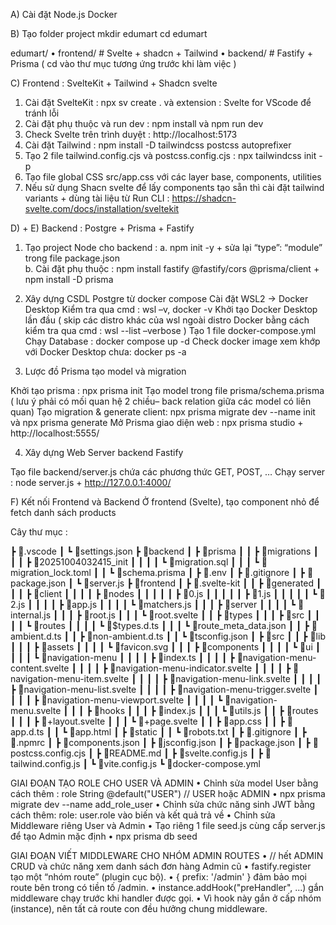 A)	Cài đặt
Node.js 
Docker
 
B)	Tạo folder project 
mkdir edumart
cd edumart	

edumart/
•	frontend/   # Svelte + shadcn  + Tailwind
•	backend/    # Fastify + Prisma
( cd vào thư mục tương ứng trước khi làm việc )

C)	Frontend : SvelteKit + Tailwind + Shadcn svelte

1.	Cài đặt SvelteKit : npx sv create . và extension : Svelte for VScode để tránh lỗi 
2.	Cài đặt phụ thuộc và run dev : npm install và npm run dev
3.	Check Svelte trên trình duyệt : http://localhost:5173
4.	Cài đặt Tailwind : npm install -D tailwindcss postcss autoprefixer
5.	Tạo 2 file tailwind.config.cjs và postcss.config.cjs : npx tailwindcss init -p
6.	Tạo file global CSS src/app.css với các layer base, components, utilities
7.	Nếu sử dụng Shacn svelte để lấy components tạo sẵn thì cài đặt tailwind variants + dùng tài liệu từ Run CLI : https://shadcn-svelte.com/docs/installation/sveltekit

D)	+ E)  Backend : Postgre + Prisma + Fastify 
1.	Tạo project Node cho backend :
a.	npm init -y + sửa lại “type”: “module” trong file package.json  
b.	Cài đặt phụ thuộc : npm install fastify @fastify/cors @prisma/client + npm install -D prisma 


2.	Xây dựng CSDL Postgre từ docker compose 
Cài đặt WSL2 -> Docker Desktop 
Kiểm tra qua cmd : wsl –v, docker -v
Khởi tạo Docker Desktop lần đầu ( skip các distro khác của wsl ngoài distro Docker bằng cách kiểm tra qua cmd : wsl --list –verbose )
Tạo 1 file docker-compose.yml 
Chạy Database : docker compose up -d
Check docker image xem khớp với Docker Desktop chưa: docker ps -a 

3.	Lược đồ Prisma tạo model và migration

Khởi tạo prisma : npx prisma init
Tạo model trong file prisma/schema.prisma ( lưu ý phải có mối quan hệ 2 chiều– back relation giữa các model có liên quan) 
Tạo migration & generate client: npx prisma migrate dev --name init và npx prisma generate
Mở Prisma giao diện web : npx prisma studio + http://localhost:5555/

4.	Xây dựng Web Server backend Fastify 

Tạo file backend/server.js chứa các phương thức GET, POST, …
Chạy server : node server.js + http://127.0.0.1:4000/

F)	Kết nối Frontend và Backend
Ở frontend (Svelte), tạo component nhỏ để fetch danh sách products

Cây thư mục :

┣ 📂.vscode
┃ ┗ 📜settings.json
┣ 📂backend
┃ ┣ 📂prisma
┃ ┃ ┣ 📂migrations
┃ ┃ ┃ ┣ 📂20251004032415_init
┃ ┃ ┃ ┃ ┗ 📜migration.sql
┃ ┃ ┃ ┗ 📜migration_lock.toml
┃ ┃ ┗ 📜schema.prisma
┃ ┣ 📜.env
┃ ┣ 📜.gitignore
┃ ┣ 📜package.json
┃ ┗ 📜server.js
┣ 📂frontend
┃ ┣ 📂.svelte-kit
┃ ┃ ┣ 📂generated
┃ ┃ ┃ ┣ 📂client
┃ ┃ ┃ ┃ ┣ 📂nodes
┃ ┃ ┃ ┃ ┃ ┣ 📜0.js
┃ ┃ ┃ ┃ ┃ ┣ 📜1.js
┃ ┃ ┃ ┃ ┃ ┗ 📜2.js
┃ ┃ ┃ ┃ ┣ 📜app.js
┃ ┃ ┃ ┃ ┗ 📜matchers.js
┃ ┃ ┃ ┣ 📂server
┃ ┃ ┃ ┃ ┗ 📜internal.js
┃ ┃ ┃ ┣ 📜root.js
┃ ┃ ┃ ┗ 📜root.svelte
┃ ┃ ┣ 📂types
┃ ┃ ┃ ┣ 📂src
┃ ┃ ┃ ┃ ┗ 📂routes
┃ ┃ ┃ ┃   ┗ 📜$types.d.ts
┃ ┃ ┃ ┗ 📜route_meta_data.json
┃ ┃ ┣ 📜ambient.d.ts
┃ ┃ ┣ 📜non-ambient.d.ts
┃ ┃ ┗ 📜tsconfig.json
┃ ┣ 📂src
┃ ┃ ┣ 📂lib
┃ ┃ ┃ ┣ 📂assets
┃ ┃ ┃ ┃ ┗ 📜favicon.svg
┃ ┃ ┃ ┣ 📂components
┃ ┃ ┃ ┃ ┗ 📂ui
┃ ┃ ┃ ┃   ┗ 📂navigation-menu
┃ ┃ ┃ ┃     ┣ 📜index.ts
┃ ┃ ┃ ┃     ┣ 📜navigation-menu-content.svelte
┃ ┃ ┃ ┃     ┣ 📜navigation-menu-indicator.svelte
┃ ┃ ┃ ┃     ┣ 📜navigation-menu-item.svelte
┃ ┃ ┃ ┃     ┣ 📜navigation-menu-link.svelte
┃ ┃ ┃ ┃     ┣ 📜navigation-menu-list.svelte
┃ ┃ ┃ ┃     ┣ 📜navigation-menu-trigger.svelte
┃ ┃ ┃ ┃     ┣ 📜navigation-menu-viewport.svelte
┃ ┃ ┃ ┃     ┗ 📜navigation-menu.svelte
┃ ┃ ┃ ┣ 📂hooks
┃ ┃ ┃ ┣ 📜index.js
┃ ┃ ┃ ┗ 📜utils.js
┃ ┃ ┣ 📂routes
┃ ┃ ┃ ┣ 📜+layout.svelte
┃ ┃ ┃ ┗ 📜+page.svelte
┃ ┃ ┣ 📜app.css
┃ ┃ ┣ 📜app.d.ts
┃ ┃ ┗ 📜app.html
┃ ┣ 📂static
┃ ┃ ┗ 📜robots.txt
┃ ┣ 📜.gitignore
┃ ┣ 📜.npmrc
┃ ┣ 📜components.json
┃ ┣ 📜jsconfig.json
┃ ┣ 📜package.json
┃ ┣ 📜postcss.config.cjs
┃ ┣ 📜README.md
┃ ┣ 📜svelte.config.js
┃ ┣ 📜tailwind.config.js
┃ ┗ 📜vite.config.js
┗ 📜docker-compose.yml

GIAI ĐOẠN TẠO ROLE CHO USER VÀ ADMIN
•	Chỉnh sửa model User bằng cách thêm :    role     String  @default("USER")  // USER hoặc ADMIN
•	npx prisma migrate dev --name add_role_user
•	Chỉnh sửa chức năng sinh JWT bằng cách thêm:   role: user.role  vào biến và kết quả trả về
•	Chỉnh sửa Middleware riêng User và Admin
•	Tạo riêng 1 file seed.js cùng cấp server.js để tạo Admin mặc định
•	npx prisma db seed

GIAI ĐOẠN VIẾT MIDDLEWARE CHO NHÓM ADMIN ROUTES 
•	// hết ADMIN CRUD và chức năng xem danh sách đơn hàng Admin cũ
•	fastify.register tạo một “nhóm route” (plugin cục bộ).
•	{ prefix: '/admin' } đảm bảo mọi route bên trong có tiền tố /admin.
•	instance.addHook("preHandler", ...) gắn middleware chạy trước khi handler được gọi.
•	Vì hook này gắn ở cấp nhóm (instance), nên tất cả route con đều hưởng chung middleware.



